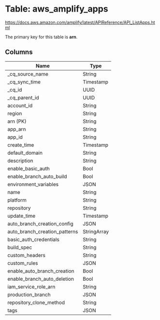 # Table: aws_amplify_apps

https://docs.aws.amazon.com/amplify/latest/APIReference/API_ListApps.html

The primary key for this table is **arn**.

## Columns

| Name          | Type          |
| ------------- | ------------- |
|_cq_source_name|String|
|_cq_sync_time|Timestamp|
|_cq_id|UUID|
|_cq_parent_id|UUID|
|account_id|String|
|region|String|
|arn (PK)|String|
|app_arn|String|
|app_id|String|
|create_time|Timestamp|
|default_domain|String|
|description|String|
|enable_basic_auth|Bool|
|enable_branch_auto_build|Bool|
|environment_variables|JSON|
|name|String|
|platform|String|
|repository|String|
|update_time|Timestamp|
|auto_branch_creation_config|JSON|
|auto_branch_creation_patterns|StringArray|
|basic_auth_credentials|String|
|build_spec|String|
|custom_headers|String|
|custom_rules|JSON|
|enable_auto_branch_creation|Bool|
|enable_branch_auto_deletion|Bool|
|iam_service_role_arn|String|
|production_branch|JSON|
|repository_clone_method|String|
|tags|JSON|